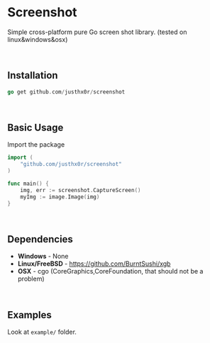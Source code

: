 # Screenshot
Simple cross-platform pure Go screen shot library. (tested on linux&windows&osx)

<br/>

## Installation
```go
go get github.com/justhx0r/screenshot
```

<br/>

## Basic Usage
Import the package
```go
import (
    "github.com/justhx0r/screenshot"
)
```

```go
func main() {
    img, err := screenshot.CaptureScreen()
    myImg := image.Image(img)
}
```


<br/>

## Dependencies
* **Windows** - None
* **Linux/FreeBSD** - https://github.com/BurntSushi/xgb
* **OSX** - cgo (CoreGraphics,CoreFoundation, that should not be a problem)

<br/>

## Examples
Look at `example/` folder.
